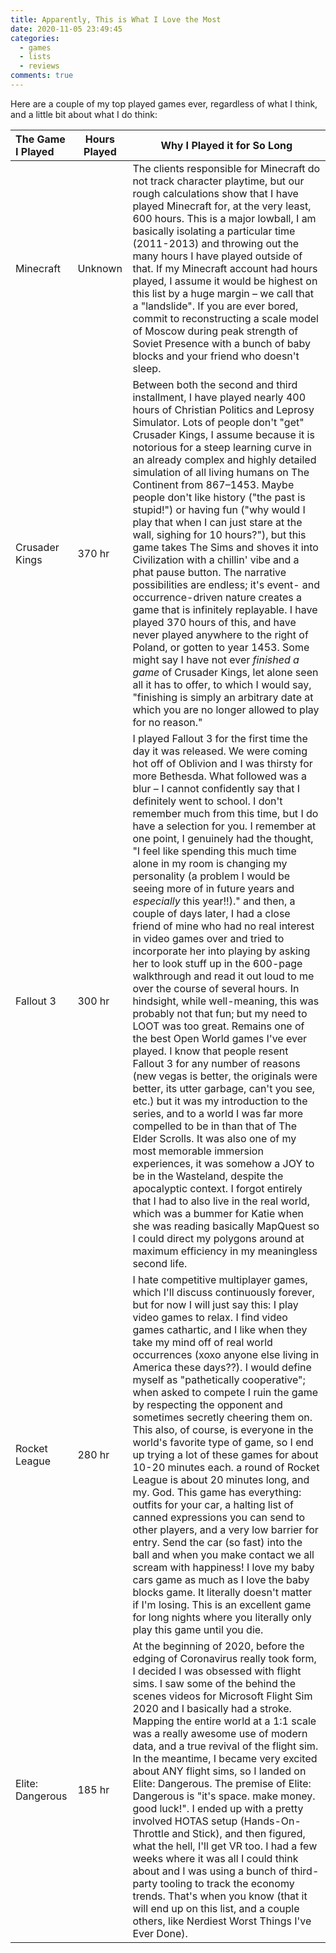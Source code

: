 ```yaml
---
title: Apparently, This is What I Love the Most
date: 2020-11-05 23:49:45
categories:
  - games
  - lists
  - reviews
comments: true
---
```

Here are a couple of my top played games ever, regardless of what I think, and a little bit about what I do think:

| The Game I Played | Hours Played | Why I Played it for So Long                                  |
| :---------------- | ------------ | ------------------------------------------------------------ |
| Minecraft         | Unknown      | The clients responsible for Minecraft do not track character playtime, but our rough calculations show that I have played Minecraft for, at the very least, 600 hours. This is a major lowball, I am basically isolating a particular time (2011-2013) and throwing out the many hours I have played outside of that. If my Minecraft account had hours played, I assume it would be highest on this list by a huge margin – we call that a "landslide". If you are ever bored, commit to reconstructing a scale model of Moscow during peak strength of Soviet Presence with a bunch of baby blocks and your friend who doesn't sleep. |
| Crusader Kings    | 370 hr       | Between both the second and third installment, I have played nearly 400 hours of Christian Politics and Leprosy Simulator. Lots of people don't "get" Crusader Kings, I assume because it is notorious for a steep learning curve in an already complex and highly detailed simulation of all living humans on The Continent from 867–1453. Maybe people don't like history ("the past is stupid!") or having fun ("why would I play that when I can just stare at the wall, sighing for 10 hours?"), but this game takes The Sims and shoves it into Civilization with a chillin' vibe and a phat pause button. The narrative possibilities are endless; it's event- and occurrence-driven nature creates a game that is infinitely replayable. I have played 370 hours of this, and have never played anywhere to the right of Poland, or gotten to year 1453. Some might say I have not ever *finished a game* of Crusader Kings, let alone seen all it has to offer, to which I would say, "finishing is simply an arbitrary date at which you are no longer allowed to play for no reason." |
| Fallout 3         | 300 hr       | I played Fallout 3 for the first time the day it was released. We were coming hot off of Oblivion and I was thirsty for more Bethesda. What followed was a blur – I cannot confidently say that I definitely went to school. I don't remember much from this time, but I do have a selection for you. I remember at one point, I genuinely had the thought, "I feel like spending this much time alone in my room is changing my personality (a problem I would be seeing more of in future years and *especially* this year!!)." and then, a couple of days later, I had a close friend of mine who had no real interest in video games over and tried to incorporate her into playing by asking her to look stuff up in the 600-page walkthrough and read it out loud to me over the course of several hours. In hindsight, while well-meaning, this was probably not that fun; but my need to LOOT was too great. Remains one of the best Open World games I've ever played. I know that people resent Fallout 3 for any number of reasons (new vegas is better, the originals were better, its utter garbage, can't you see, etc.) but it was my introduction to the series, and to a world I was far more compelled to be in than that of The Elder Scrolls. It was also one of my most memorable immersion experiences, it was somehow a JOY to be in the Wasteland, despite the apocalyptic context. I forgot entirely that I had to also live in the real world, which was a bummer for Katie when she was reading basically MapQuest so I could direct my polygons around at maximum efficiency in my meaningless second life. |
| Rocket League     | 280 hr       | I hate competitive multiplayer games, which I'll discuss continuously forever, but for now I will just say this: I play video games to relax. I find video games cathartic, and I like when they take my mind off of real world occurrences (xoxo anyone else living in America these days??). I would define myself as "pathetically cooperative"; when asked to compete I ruin the game by respecting the opponent and sometimes secretly cheering them on. This also, of course, is everyone in the world's favorite type of game, so I end up trying a lot of these games for about 10-20 minutes each. a round of Rocket League is about 20 minutes long, and my. God. This game has everything: outfits for your car, a halting list of canned expressions you can send to other players, and a very low barrier for entry. Send the car (so fast) into the ball and when you make contact we all scream with happiness! I love my baby cars game as much as I love the baby blocks game. It literally doesn't matter if I'm losing. This is an excellent game for long nights where you literally only play this game until you die. |
| Elite: Dangerous  | 185 hr       | At the beginning of 2020, before the edging of Coronavirus really took form, I decided I was obsessed with flight sims. I saw some of the behind the scenes videos for Microsoft Flight Sim 2020 and I basically had a stroke. Mapping the entire world at a 1:1 scale was a really awesome use of modern data, and a true revival of the flight sim. In the meantime, I became very excited about ANY flight sims, so I landed on Elite: Dangerous. The premise of Elite: Dangerous is "it's space. make money. good luck!". I ended up with a pretty involved HOTAS setup (Hands-On-Throttle and Stick), and then figured, what the hell, I'll get VR too. I had a few weeks where it was all I could think about and I was using a bunch of third-party tooling to track the economy trends. That's when you know (that it will end up on this list, and a couple others, like Nerdiest Worst Things I've Ever Done). |

